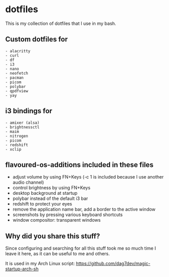 # dotfiles

This is my collection of dotfiles that I use in my bash.

## Custom dotfiles for
```
- alacritty
- curl
- df
- i3
- nano
- neofetch
- pacman
- picom
- polybar
- qpdfview
- yay
```

## i3 bindings for
```
- amixer (alsa)
- brightnessctl
- maim
- nitrogen
- picom
- redshift
- xclip
```

## flavoured-os-additions included in these files
- adjust volume by using FN+Keys (-c 1 is included because I use another audio channel)
- control brightness by using FN+Keys
- desktop background at startup
- polybar instead of the default i3 bar
- redshift to protect your eyes
- remove the application name bar, add a border to the active window
- screenshots by pressing various keyboard shortcuts
- window compositor: transparent windows

## Why did you share this stuff?
Since configuring and searching for all this stuff took me so much time I leave it here, as it can be useful to me and others.

It is used in my Arch Linux script: https://github.com/dag7dev/magic-startup-arch-sh
